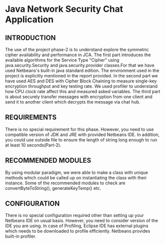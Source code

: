 # Java Network Security Chat Application


INTRODUCTION
---------------

The use of the project phase-2 is to understand explore the symmetric cipher availability and performance in JCA. The first part introduces the available algorithms for the Service Type "Cipher" using java.security.Security and java.security.provider classes.For that we have used Netbeans's built-in java standard edition. The environment used in the project is explicitly mentioned in the report provided. In the second part we have used AES and DES with Cipher Block Chaining to measure single-key encryption throughput and key testing rate. We used profiler to understand how CPU clock rate affect this and measured asked variables. The third part is about securely transfer messages with encryption from one client and send it to another client which decrypts the message via chat hub.

REQUIREMENTS
-------------

There is no special requirement for this phase. However, you need to use compatible version of JDK and JRE with provided Netbeans IDE. In addition, you could use outside file to ensure the length of string long enough to run at least 10 seconds(Part-2).

RECOMMENDED MODULES
--------------------

By using modular paradigm, we were able to make a class with unique methods which could be called up on instantiating the class with their instance. Some of the recommended modules to check are convertByteToString(), generateKeyTemp() etc.

CONFIGURATION
--------------   

There is no special configuration required other than setting up your Netbeans IDE on usual basis. However, you need to consider version of the IDE you are using. In case of Profiling, Eclipse IDE has external plugins which needs to be downloaded to profile efficiently. Netbeans provides built-in profiler.
